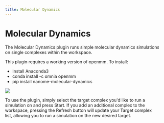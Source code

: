 ```yaml
---
title: Molecular Dynamics
---
```


# Molecular Dynamics
The Molecular Dynamics plugin runs simple molecular dynamics simulations on single complexes within the workspace.

This plugin requires a working version of openmm. To install:
- Install Anaconda3
- conda install -c omnia openmm
- pip install nanome-molecular-dynamics

![](/assets/plugins-page/moleculardynamics_plugin.png)

To use the plugin, simply select the target complex you'd like to run a simulation on and press Start. If you add an additional complex to the workspace, pressing the Refresh button will update your Target complex list, allowing you to run a simulation on the new desired target.
